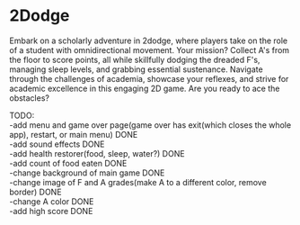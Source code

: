 # 2Dodge
Embark on a scholarly adventure in 2dodge, where players take on the role of a student with omnidirectional movement. Your mission? Collect A's from the floor to score points, all while skillfully dodging the dreaded F's, managing sleep levels, and grabbing essential sustenance. 
Navigate through the challenges of academia, showcase your reflexes, and strive for academic excellence in this engaging 2D game. Are you ready to ace the obstacles?


TODO:  
-add menu and game over page(game over has exit(which closes the whole app), restart, or main menu) DONE  
-add sound effects DONE  
-add health restorer(food, sleep, water?) DONE    
-add count of food eaten DONE  
-change background of main game DONE  
-change image of F and A grades(make A to a different color, remove border) DONE    
-change A color DONE  
-add high score DONE  
